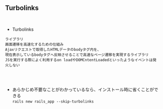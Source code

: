 ## Turbolinks  
<br>

- Turbolinks  
```
ライブラリ
画面遷移を高速化するための仕組み
Ajaxリクエストで取得したHTMLデータのbodyタグ内を、
現在表示しているbodyタグへ反映させることで高速なページ遷移を実現するライブラリ
JSを実行する際によく利用するon loadやDOMCntentLoadedといったようなイベントは発火しない
```
<br>
<br>

- あらかじめ不要なことがわかっているなら、インストール時に省くことができる  
`rails new rails_app --skip-turbolinks`  
<br>
<br>

